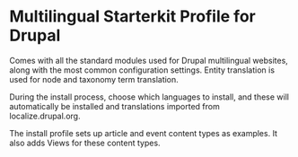 Multilingual Starterkit Profile for Drupal
==============================

Comes with all the standard modules used for Drupal multilingual websites, along with the most common configuration settings. Entity translation is used for node and taxonomy term translation.

During the install process, choose which languages to install, and these will automatically be installed and translations imported from localize.drupal.org.

The install profile sets up article and event content types as examples. It also adds Views for these content types.
